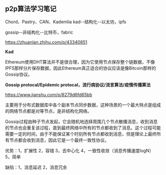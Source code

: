 ## p2p算法学习笔记

Chord、Pastry、CAN、Kademlia
kad--结构化--以太坊，ipfs

gossip--非结构化--比特币，fabric

https://zhuanlan.zhihu.com/p/43340851

**Kad**

Ethereum使用DHT算法并不是很合理，因为它使用节点保存整个链数据，不像IPFS那样分片保存数据，因此Ethereum真正适合的协议应该是像Bitcoin那样的Gossip协议。

**Gossip protocal/Epidemic protocal，流行病协议/流言算法/疫情传播算法**

https://www.jianshu.com/p/8279d6fd65bb

主要用于分布式数据库中各个副本节点同步数据，这种场景的一个最大特点是组成的网络节点都是对等节点，是非结构化网络。

Gossip过程由种子节点发起，它会随机地选择周围几个节点散播消息，收到消息的节点也会重复该过程，直到最终网络中所有的节点都收到了消息。这个过程可能需要一定的时间，由于不能保证某个时刻所有节点都收到消息，但是理论上最终所有节点都会收到消息，因此它是一个最终一致性协议。

优势：1，扩展性 2，容错 3，去中心化 4，一致性收敛（消息传播速度logN） 5，简单

缺陷：1，消息延迟 2，消息冗余